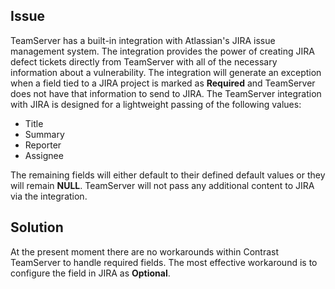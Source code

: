 <!--
title: "BugTracker Integration: How To Handle Required Fields When Creating JIRA Tickets From A Vulnerability"
description: "Explanation of BugTracker integration"
-->

## Issue

TeamServer has a built-in integration with Atlassian's JIRA issue management system. The integration provides the power of creating JIRA defect tickets directly from TeamServer with all of the necessary information about a vulnerability. The integration will generate an exception when a field tied to a JIRA project is marked as **Required** and TeamServer does not have that information to send to JIRA. The TeamServer integration with JIRA is designed for a lightweight passing of the following values:

* Title
* Summary
* Reporter
* Assignee

The remaining fields will either default to their defined default values or they will remain **NULL**. TeamServer will not pass any additional content to JIRA via the integration.


## Solution

At the present moment there are no workarounds within Contrast TeamServer to handle required fields. The most effective workaround is to configure the field in JIRA as **Optional**.

